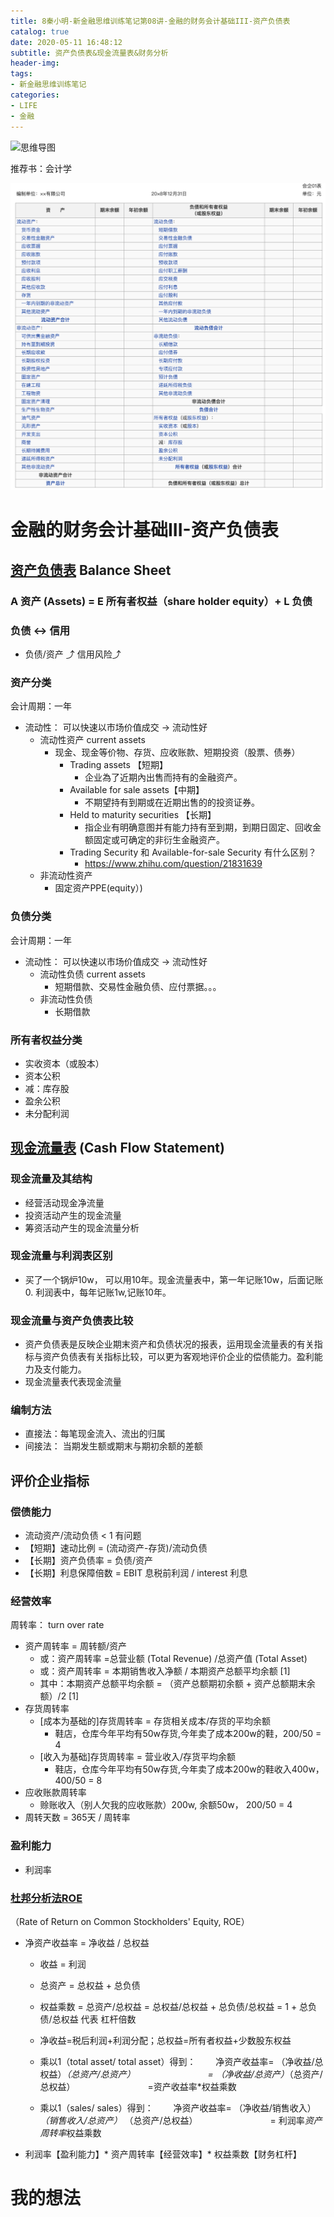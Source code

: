 ```yaml
---
title: 8秦小明-新金融思维训练笔记第08讲-金融的财务会计基础III-资产负债表
catalog: true
date: 2020-05-11 16:48:12
subtitle: 资产负债表&现金流量表&财务分析
header-img:
tags:
- 新金融思维训练笔记
categories:
- LIFE
- 金融
---
```


![思维导图]()

推荐书：会计学

![资产负债表](https://github.com/CatherineLiyuankun/PictureBed/raw/master/blog/post/%E7%A7%A6%E5%B0%8F%E6%98%8E%E7%AC%94%E8%AE%B0/%E7%AC%AC08%E8%AE%B2%20%E8%B5%84%E4%BA%A7%E8%B4%9F%E5%80%BA%E8%A1%A8.png)

# 金融的财务会计基础III-资产负债表

## [资产负债表](https://wiki.mbalib.com/wiki/%E8%B5%84%E4%BA%A7%E8%B4%9F%E5%80%BA%E8%A1%A8、) Balance Sheet

### A 资产 (Assets) = E 所有者权益（share holder equity）+ L 负债

### 负债 ↔ 信用

- 负债/资产 ⤴ 信用风险⤴

### 资产分类

会计周期：一年

- 流动性： 可以快速以市场价值成交 -> 流动性好
  - 流动性资产 current assets
    - 现金、现金等价物、存货、应收账款、短期投资（股票、债券）
      - Trading assets 【短期】
        - 企业為了近期內出售而持有的金融资产。
      - Available for sale assets【中期】
        - 不期望持有到期或在近期出售的的投资证券。
      - Held to maturity securities 【长期】
        - 指企业有明确意图并有能力持有至到期，到期日固定、回收金额固定或可确定的非衍生金融资产。
      - Trading Security 和 Available-for-sale Security 有什么区别？
        - <https://www.zhihu.com/question/21831639>
  - 非流动性资产
    - 固定资产PPE(equity）)
  
### 负债分类

会计周期：一年

- 流动性： 可以快速以市场价值成交 -> 流动性好
  - 流动性负债 current assets
    - 短期借款、交易性金融负债、应付票据。。。
  - 非流动性负债
    - 长期借款

### 所有者权益分类

- 实收资本（或股本）
- 资本公积  
- 减：库存股
- 盈余公积
- 未分配利润

## [现金流量表](https://wiki.mbalib.com/wiki/%E7%8E%B0%E9%87%91%E6%B5%81%E9%87%8F%E8%A1%A8) (Cash Flow Statement)

### 现金流量及其结构

- 经营活动现金净流量
- 投资活动产生的现金流量
- 筹资活动产生的现金流量分析

### 现金流量与利润表区别
  
- 买了一个锅炉10w， 可以用10年。现金流量表中，第一年记账10w，后面记账0. 利润表中，每年记账1w,记账10年。

### 现金流量与资产负债表比较

- 资产负债表是反映企业期末资产和负债状况的报表，运用现金流量表的有关指标与资产负债表有关指标比较，可以更为客观地评价企业的偿债能力。盈利能力及支付能力。
- 现金流量表代表现金流量

### 编制方法

- 直接法：每笔现金流入、流出的归属
- 间接法： 当期发生额或期末与期初余额的差额

## 评价企业指标

### 偿债能力

- 流动资产/流动负债 < 1 有问题
- 【短期】速动比例 = (流动资产-存货)/流动负债
- 【长期】资产负债率 =  负债/资产
- 【长期】利息保障倍数 = EBIT 息税前利润 / interest 利息
  
### 经营效率

周转率： turn over rate

- 资产周转率 = 周转额/资产
  - 或：资产周转率 =总营业额 (Total Revenue) /总资产值 (Total Asset)
  - 或：资产周转率 = 本期销售收入净额 / 本期资产总额平均余额 [1] 
  - 其中：本期资产总额平均余额 = （资产总额期初余额 + 资产总额期末余额）/2 [1]
- 存货周转率
  - [成本为基础的]存货周转率 = 存货相关成本/存货的平均余额
    - 鞋店，仓库今年平均有50w存货,今年卖了成本200w的鞋，200/50 = 4
  - [收入为基础]存货周转率 = 营业收入/存货平均余额
    - 鞋店，仓库今年平均有50w存货,今年卖了成本200w的鞋收入400w，400/50 = 8
- 应收账款周转率
  - 赊账收入（别人欠我的应收账款）200w, 余额50w， 200/50 = 4
- 周转天数 = 365天 / 周转率

### 盈利能力

- 利润率

### [杜邦分析法ROE](https://wiki.mbalib.com/wiki/%E6%9D%9C%E9%82%A6%E5%88%86%E6%9E%90%E6%B3%95)

（Rate of Return on Common Stockholders' Equity, ROE）

- 净资产收益率 = 净收益 / 总权益
  - 收益 = 利润
  - 总资产 = 总权益 + 总负债
  - 权益乘数 = 总资产/总权益 =  总权益/总权益 + 总负债/总权益 = 1 + 总负债/总权益 代表 杠杆倍数
  - 净收益=税后利润+利润分配；总权益=所有者权益+少数股东权益
  - 乘以1（total asset/ total asset）得到：
　　净资产收益率= （净收益/总权益）*（总资产/总资产）
　　　　　　　　= （净收益/总资产）*（总资产/总权益）
　　　　　　　　=资产收益率*权益乘数

  - 乘以1（sales/ sales）得到：
　　净资产收益率= （净收益/销售收入）*（销售收入/总资产）* （总资产/总权益）
　　　　　　　　= 利润率*资产周转率*权益乘数
- 利润率【盈利能力】* 资产周转率【经营效率】* 权益乘数【财务杠杆】


# 我的想法